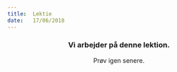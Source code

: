 ```yaml
---
title:  Lektie
date:   17/06/2018
---
```


### <center>Vi arbejder på denne lektion.</center>
<center>Prøv igen senere.</center>